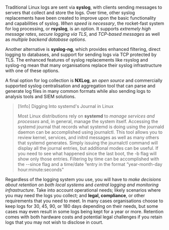 
Traditional Linux logs are sent via **syslog**, with clients sending messages to servers that collect and store the logs. Over time, other syslog replacements have been created to improve upon the basic functionality and capabilities of syslog. *When speed is necessary*, the rocket-fast system for log processing, or **rsyslog**, is an option. It supports *extremely high message rates*, *secure logging via TLS*, and *TCP-based messages* as well as *multiple backend database options*.

Another alternative is **syslog-ng**, which provides enhanced filtering, direct logging to databases, and support for sending logs via TCP protected by TLS. The enhanced features of syslog replacements like rsyslog and syslog-ng mean that many organisations replace their syslog infrastructure with one of these options. 

A final option for log collection is **NXLog**, an *open source* and commercially supported syslog centralisation and aggregation tool that can parse and generate log files in many common formats while also sending logs to analysis tools and SIEM solutions.

>[!info] Digging Into systemd's Journal in Linux
>
>Most Linux distributions rely on **systemd** to *manage services and processes* and, in general, manage the system itself. Accessing the systemd journal that records what systemd is doing using the journald daemon can be accomplished using journalctl. This tool allows you to review kernel, services, and initrd messages as well as many others that systemd generates. Simply issuing the journalctl command will display all the journal entries, but additional modes can be useful. If you need to see what happened since the last boot, the -b flag will show only those entries. Filtering by time can be accomplished with the --since flag and a time/date “entry in the format “year-month-day hour:minute:seconds"


Regardless of the logging system you use, you will have to *make decisions about retention on both local systems* and *central logging and monitoring infrastructure*. Take into account operational needs; likely scenarios where you may need the logs you collect; and **legal, compliance**, or other requirements that you need to meet. In many cases organisations choose to keep logs for 30, 45, 90, or 180 days depending on their needs, but some cases may even result in some logs being kept for a year or more. Retention comes with both hardware costs and potential legal challenges if you retain logs that you may not wish to disclose in court.